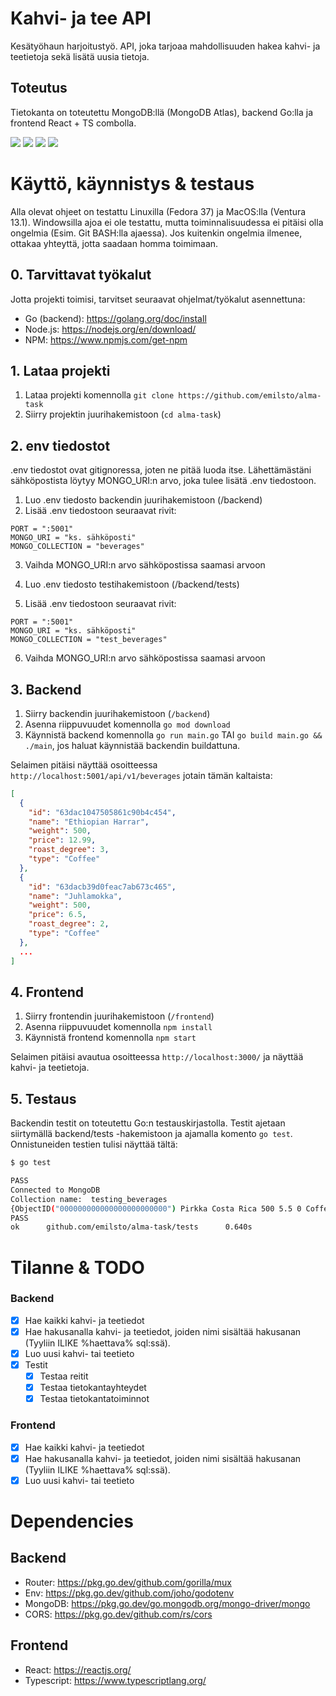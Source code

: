# Kahvi- ja tee API

Kesätyöhaun harjoitustyö. API, joka tarjoaa mahdollisuuden hakea kahvi- ja teetietoja sekä lisätä uusia tietoja.
 
## Toteutus

Tietokanta on toteutettu MongoDB:llä (MongoDB Atlas), backend Go:lla ja frontend React + TS combolla.

<img src="https://img.shields.io/badge/Go-00ADD8?style=for-the-badge&logo=go&logoColor=white"> <img src="https://img.shields.io/badge/React-61DAFB?style=for-the-badge&logo=react&logoColor=black"> <img src="https://img.shields.io/badge/TypeScript-007ACC?style=for-the-badge&logo=typescript&logoColor=white"> <img src="https://img.shields.io/badge/MongoDB-4EA94B?style=for-the-badge&logo=mongodb&logoColor=white">

# Käyttö, käynnistys & testaus

Alla olevat ohjeet on testattu Linuxilla (Fedora 37) ja MacOS:lla (Ventura 13.1). Windowsilla ajoa ei ole testattu, mutta toiminnalisuudessa ei pitäisi olla ongelmia (Esim. Git BASH:lla ajaessa). Jos kuitenkin ongelmia ilmenee, ottakaa yhteyttä, jotta saadaan homma toimimaan.

## 0. Tarvittavat työkalut 

Jotta projekti toimisi, tarvitset seuraavat ohjelmat/työkalut asennettuna:

* Go (backend): https://golang.org/doc/install
* Node.js: https://nodejs.org/en/download/
* NPM: https://www.npmjs.com/get-npm

## 1. Lataa projekti

1. Lataa projekti komennolla `git clone https://github.com/emilsto/alma-task` 
2. Siirry projektin juurihakemistoon (`cd alma-task`)

## 2. env tiedostot

.env tiedostot ovat gitignoressa, joten ne pitää luoda itse. Lähettämästäni sähköpostista löytyy MONGO_URI:n arvo, joka tulee lisätä .env tiedostoon.

1. Luo .env tiedosto backendin juurihakemistoon (/backend)
2. Lisää .env tiedostoon seuraavat rivit:
```env
PORT = ":5001"
MONGO_URI = "ks. sähköposti"
MONGO_COLLECTION = "beverages"
```
3. Vaihda MONGO_URI:n arvo sähköpostissa saamasi arvoon

4. Luo .env tiedosto testihakemistoon (/backend/tests)
5. Lisää .env tiedostoon seuraavat rivit:
```env
PORT = ":5001"
MONGO_URI = "ks. sähköposti"
MONGO_COLLECTION = "test_beverages"
```
6. Vaihda MONGO_URI:n arvo sähköpostissa saamasi arvoon


## 3. Backend

1. Siirry backendin juurihakemistoon (`/backend`)
2. Asenna riippuvuudet komennolla `go mod download`
3. Käynnistä backend komennolla `go run main.go` TAI `go build main.go && ./main`, jos haluat käynnistää backendin buildattuna.

Selaimen pitäisi näyttää osoitteessa `http://localhost:5001/api/v1/beverages` jotain tämän kaltaista:

```json
[
  {
    "id": "63dac1047505861c90b4c454",
    "name": "Ethiopian Harrar",
    "weight": 500,
    "price": 12.99,
    "roast_degree": 3,
    "type": "Coffee"
  },
  {
    "id": "63dacb39d0feac7ab673c465",
    "name": "Juhlamokka",
    "weight": 500,
    "price": 6.5,
    "roast_degree": 2,
    "type": "Coffee"
  },
  ...
]
```

## 4. Frontend

1. Siirry frontendin juurihakemistoon (`/frontend`)
2. Asenna riippuvuudet komennolla `npm install`
3. Käynnistä frontend komennolla `npm start`

Selaimen pitäisi avautua osoitteessa `http://localhost:3000/` ja näyttää kahvi- ja teetietoja.

## 5. Testaus

Backendin testit on toteutettu Go:n testauskirjastolla. Testit ajetaan siirtymällä backend/tests -hakemistoon ja ajamalla komento `go test`.
Onnistuneiden testien tulisi näyttää tältä:

```bash
$ go test

PASS
Connected to MongoDB
Collection name:  testing_beverages
{ObjectID("000000000000000000000000") Pirkka Costa Rica 500 5.5 0 Coffee}
PASS
ok      github.com/emilsto/alma-task/tests      0.640s
```

# Tilanne & TODO

### Backend

- [x] Hae kaikki kahvi- ja teetiedot
- [x] Hae hakusanalla kahvi- ja teetiedot, joiden nimi sisältää hakusanan (Tyyliin ILIKE %haettava% sql:ssä).
- [x] Luo uusi kahvi- tai teetieto
- [x] Testit
    - [x] Testaa reitit
    - [x] Testaa tietokantayhteydet
    - [x] Testaa tietokantatoiminnot

### Frontend

- [x] Hae kaikki kahvi- ja teetiedot
- [x] Hae hakusanalla kahvi- ja teetiedot, joiden nimi sisältää hakusanan (Tyyliin ILIKE %haettava% sql:ssä).
- [x] Luo uusi kahvi- tai teetieto

# Dependencies

## Backend

* Router: https://pkg.go.dev/github.com/gorilla/mux
* Env: https://pkg.go.dev/github.com/joho/godotenv
* MongoDB: https://pkg.go.dev/go.mongodb.org/mongo-driver/mongo
* CORS: https://pkg.go.dev/github.com/rs/cors

## Frontend

* React: https://reactjs.org/
* Typescript: https://www.typescriptlang.org/

